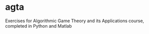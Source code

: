 # agta
Exercises for Algorithmic Game Theory and its Applications course, completed in Python and Matlab
